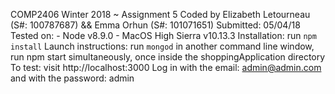 COMP2406 Winter 2018 ~ Assignment 5
Coded by Elizabeth Letourneau (S#: 100787687) && Emma Orhun (S#: 101071651)
Submitted: 05/04/18
Tested on:
    - Node v8.9.0
    - MacOS High Sierra v10.13.3
Installation:
    run `npm install`
Launch instructions:
    run `mongod`
    in another command line window, run npm start simultaneously, once inside the shoppingApplication directory
To test:
    visit http://localhost:3000
    Log in with the email: admin@admin.com
    and with the password: admin

